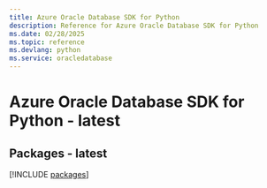 ```yaml
---
title: Azure Oracle Database SDK for Python
description: Reference for Azure Oracle Database SDK for Python
ms.date: 02/28/2025
ms.topic: reference
ms.devlang: python
ms.service: oracledatabase
---
```

# Azure Oracle Database SDK for Python - latest
## Packages - latest
[!INCLUDE [packages](oracle-database-index.md)]